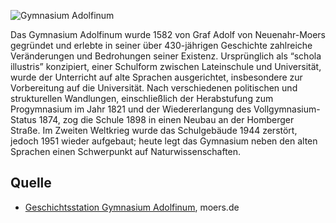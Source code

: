 ![Gymnasium Adolfinum](./images/moers-gs/p21.1.jpg)

Das Gymnasium Adolfinum wurde 1582 von Graf Adolf von Neuenahr-Moers gegründet und erlebte in seiner über 430-jährigen Geschichte zahlreiche Veränderungen und Bedrohungen seiner Existenz. Ursprünglich als “schola illustris” konzipiert, einer Schulform zwischen Lateinschule und Universität, wurde der Unterricht auf alte Sprachen ausgerichtet, insbesondere zur Vorbereitung auf die Universität. Nach verschiedenen politischen und strukturellen Wandlungen, einschließlich der Herabstufung zum Progymnasium im Jahr 1821 und der Wiedererlangung des Vollgymnasium-Status 1874, zog die Schule 1898 in einen Neubau an der Homberger Straße. Im Zweiten Weltkrieg wurde das Schulgebäude 1944 zerstört, jedoch 1951 wieder aufgebaut; heute legt das Gymnasium neben den alten Sprachen einen Schwerpunkt auf Naturwissenschaften.

Quelle
------

* [Geschichtsstation Gymnasium Adolfinum], moers.de

[Geschichtsstation Gymnasium Adolfinum]: https://www.moers.de/leben-moers/geschichtsstation/geschichtsstation-21-gymnasium-adolfinum
